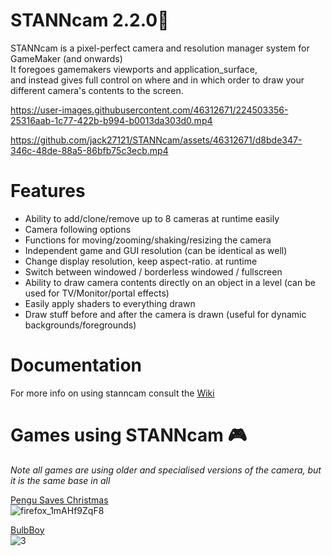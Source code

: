 # STANNcam 2.2.0🎥

STANNcam is a pixel-perfect camera and resolution manager system for GameMaker (and onwards)  
It foregoes gamemakers viewports and application_surface,  
and instead gives full control on where and in which order to draw your different camera's contents to the screen.

https://user-images.githubusercontent.com/46312671/224503356-25316aab-1c77-422b-b994-b0013da303d0.mp4

https://github.com/jack27121/STANNcam/assets/46312671/d8bde347-346c-48de-88a5-86bfb75c3ecb.mp4

# Features
* Ability to add/clone/remove up to 8 cameras at runtime easily
* Camera following options
* Functions for moving/zooming/shaking/resizing the camera
* Independent game and GUI resolution (can be identical as well)
* Change display resolution, keep aspect-ratio. at runtime
* Switch between windowed / borderless windowed / fullscreen
* Ability to draw camera contents directly on an object in a level (can be used for TV/Monitor/portal effects)
* Easily apply shaders to everything drawn
* Draw stuff before and after the camera is drawn (useful for dynamic backgrounds/foregrounds)

# Documentation
For more info on using stanncam consult the [Wiki](https://github.com/jack27121/STANNcam/wiki)

# Games using STANNcam 🎮
*Note all games are using older and specialised versions of the camera, but it is the same base in all*

[Pengu Saves Christmas](https://www.newgrounds.com/portal/view/825562)  
![firefox_1mAHf9ZqF8](https://user-images.githubusercontent.com/46312671/201538574-63a003b3-c2c2-4c8a-a7c0-f7149eafb7fa.png)

[BulbBoy](https://www.newgrounds.com/portal/view/837076)  
![3](https://user-images.githubusercontent.com/46312671/201538643-c079809f-d15e-481b-a0de-8363105f5727.png)
